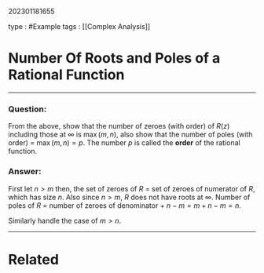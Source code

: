 202301181655

type : #Example
tags :  [[Complex Analysis]]

#  Number Of Roots and Poles of a Rational Function
---
 ### Question:
From the above, show that the number of zeroes (with order) of $R(z)$ including those at $\infty$ is $\max(m,n)$, also show that the number of poles (with order) = $\max(m,n) = p$. The number $p$ is called the **order** of the rational function.
###  Answer:
First let $n>m$ then, the set of zeroes of $R$ = set of zeroes of numerator of $R$, which has size $n$. 
Also since $n>m$, $R$ does not have roots at $\infty$. Number of poles of $R$ = number of zeroes of denominator + $n-m = m + n-m = n$.

Similarly handle the case of $m>n$. 

---
# Related


